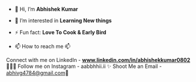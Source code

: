 

- 👋 Hi, I’m **Abhishek Kumar**
- 👀 I’m interested in **Learning New things**
- ⚡ Fun fact: **Love To Cook & Early Bird**

- 📫 How to reach me 📫
  
Connect with me on LinkedIn - **www.linkedin.com/in/abhishekkumar0802** 👨🏻‍💻
Follow me on Instagram - aabbhhii.ii ✨
Shoot Me an Email -  abhivg4784@gmail.com💌

<!---
ABHI080291/ABHI080291 is a ✨ special ✨ repository because its `README.md` (this file) appears on your GitHub profile.
You can click the Preview link to take a look at your changes.
--->
